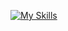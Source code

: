 [![My Skills](https://skillicons.dev/icons?i=vscode,py,sqlite,mongo,discord,fastapi,js,java,html,css,lua,powershell&perline=4)](https://youtu.be/dQw4w9WgXcQ?si=yeImVbOpq0QWdsdc)
